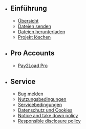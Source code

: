 - ## Einführung
  - [Übersicht](/docs/{{version}}/overview)
  - [Dateien senden](/docs/{{version}}/senden)
  - [Dateien herunterladen](/docs/{{version}}/herunterladen)
  - [Projekt löschen](/docs/{{version}}/loeschen)
- ## Pro Accounts
  - [Pay2Load Pro](/docs/{{version}}/pro)
- ## Service
  - [Bug melden](/docs/{{version}}/bugs)
  - [Nutzungsbedingungen](/docs/{{version}}/nutzungsbedingungen)
  - [Servicebedingungen](/docs/{{version}}/servicebedingungen)
  - [Datenschutz und Cookies](/docs/{{version}}/datenschutz-cookies)
  - [Notice and take down policy](/docs/{{version}}/notice-and-take-down-policy)
  - [Responsible disclosure policy](/docs/{{version}}/responsible-disclosure-policy)
